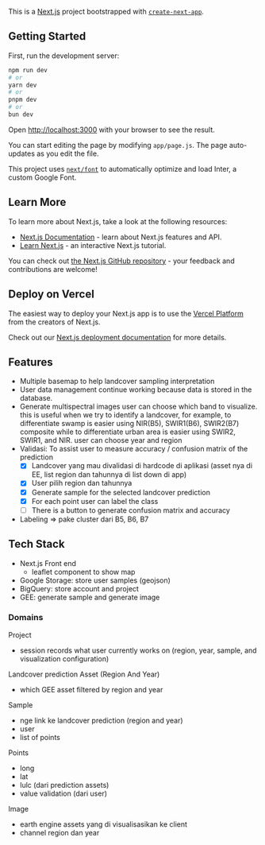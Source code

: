 This is a [Next.js](https://nextjs.org/) project bootstrapped with [`create-next-app`](https://github.com/vercel/next.js/tree/canary/packages/create-next-app).

## Getting Started

First, run the development server:

```bash
npm run dev
# or
yarn dev
# or
pnpm dev
# or
bun dev
```

Open [http://localhost:3000](http://localhost:3000) with your browser to see the result.

You can start editing the page by modifying `app/page.js`. The page auto-updates as you edit the file.

This project uses [`next/font`](https://nextjs.org/docs/basic-features/font-optimization) to automatically optimize and load Inter, a custom Google Font.

## Learn More

To learn more about Next.js, take a look at the following resources:

- [Next.js Documentation](https://nextjs.org/docs) - learn about Next.js features and API.
- [Learn Next.js](https://nextjs.org/learn) - an interactive Next.js tutorial.

You can check out [the Next.js GitHub repository](https://github.com/vercel/next.js/) - your feedback and contributions are welcome!

## Deploy on Vercel

The easiest way to deploy your Next.js app is to use the [Vercel Platform](https://vercel.com/new?utm_medium=default-template&filter=next.js&utm_source=create-next-app&utm_campaign=create-next-app-readme) from the creators of Next.js.

Check out our [Next.js deployment documentation](https://nextjs.org/docs/deployment) for more details.

## Features

- Multiple basemap to help landcover sampling interpretation
- User data management continue working because data is stored in the database.
- Generate multispectral images
  user can choose which band to visualize. this is useful when we try to identify a landcover, for example, to differentiate swamp is easier using NIR(B5), SWIR1(B6), SWIR2(B7) composite while to differentiate urban area is easier using SWIR2, SWIR1, and NIR.
  user can choose year and region
- Validasi: To assist user to measure accuracy / confusion matrix of the prediction
  - [x] Landcover yang mau divalidasi di hardcode di aplikasi (asset nya di EE, list region dan tahunnya di list down di app)
  - [x] User pilih region dan tahunnya
  - [x] Generate sample for the selected landcover prediction
  - [x] For each point user can label the class
  - [ ] There is a button to generate confusion matrix and accuracy
- Labeling => pake cluster dari B5, B6, B7

## Tech Stack

- Next.js Front end
  - leaflet component to show map
- Google Storage: store user samples (geojson)
- BigQuery: store account and project
- GEE: generate sample and generate image

### Domains
Project
- session records what user currently works on (region, year, sample, and visualization configuration)

Landcover prediction Asset (Region And Year)
- which GEE asset filtered by region and year

Sample
- nge link ke landcover prediction (region and year)
- user
- list of points

Points
- long
- lat
- lulc (dari prediction assets)
- value validation (dari user)

Image
- earth engine assets yang di visualisasikan ke client
- channel region dan year
